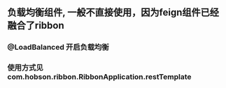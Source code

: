 ## 负载均衡组件, 一般不直接使用，因为feign组件已经融合了ribbon
### @LoadBalanced 开启负载均衡
### 使用方式见 com.hobson.ribbon.RibbonApplication.restTemplate
